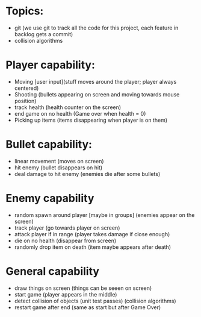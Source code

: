 # Topics:
- git (we use git to track all the code for this project, each feature in backlog gets a commit)
- collision algorithms

# Player capability:
- Moving \[user input\](stuff moves around the player; player always centered)
- Shooting (bullets appearing on screen and moving towards mouse position)
- track health (health counter on the screen)
- end game on no health (Game over when health = 0)
- Picking up items (items disappearing when player is on them)

# Bullet capability:
- linear movement (moves on screen)
- hit enemy (bullet disappears on hit)
- deal damage to hit enemy (enemies die after some bullets)

# Enemy capability
- random spawn around player \[maybe in groups\] (enemies appear on the screen)
- track player (go towards player on screen)
- attack player if in range (player takes damage if close enough)
- die on no health (disappear from screen)
- randomly drop item on death (item maybe appears after death)

# General capability
 - draw things on screen (things can be seeen on screen)
 - start game (player appears in the middle)
 - detect collision of objects (unit test passes) (collision algorithms)
 - restart game after end (same as start but after Game Over)

